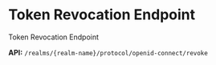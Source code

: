 # Token Revocation Endpoint

Token Revocation Endpoint

__API:__ `/realms/{realm-name}/protocol/openid-connect/revoke`

